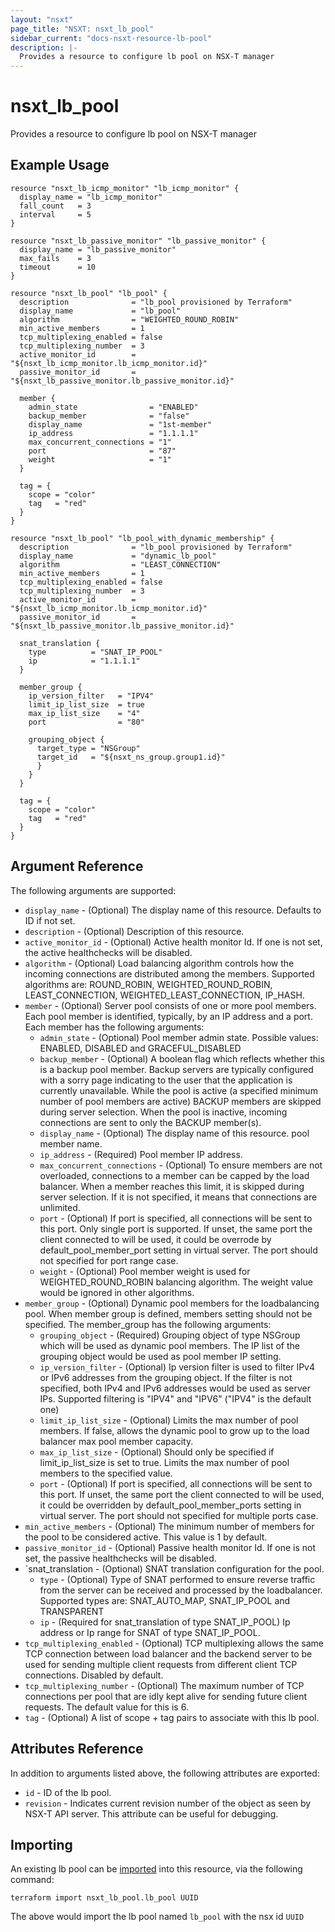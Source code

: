 ```yaml
---
layout: "nsxt"
page_title: "NSXT: nsxt_lb_pool"
sidebar_current: "docs-nsxt-resource-lb-pool"
description: |-
  Provides a resource to configure lb pool on NSX-T manager
---
```


# nsxt_lb_pool

Provides a resource to configure lb pool on NSX-T manager

## Example Usage

```hcl
resource "nsxt_lb_icmp_monitor" "lb_icmp_monitor" {
  display_name = "lb_icmp_monitor"
  fall_count   = 3
  interval     = 5
}

resource "nsxt_lb_passive_monitor" "lb_passive_monitor" {
  display_name = "lb_passive_monitor"
  max_fails    = 3
  timeout      = 10
}

resource "nsxt_lb_pool" "lb_pool" {
  description              = "lb_pool provisioned by Terraform"
  display_name             = "lb_pool"
  algorithm                = "WEIGHTED_ROUND_ROBIN"
  min_active_members       = 1
  tcp_multiplexing_enabled = false
  tcp_multiplexing_number  = 3
  active_monitor_id        = "${nsxt_lb_icmp_monitor.lb_icmp_monitor.id}"
  passive_monitor_id       = "${nsxt_lb_passive_monitor.lb_passive_monitor.id}"

  member {
    admin_state                = "ENABLED"
    backup_member              = "false"
    display_name               = "1st-member"
    ip_address                 = "1.1.1.1"
    max_concurrent_connections = "1"
    port                       = "87"
    weight                     = "1"
  }

  tag = {
    scope = "color"
    tag   = "red"
  }
}

resource "nsxt_lb_pool" "lb_pool_with_dynamic_membership" {
  description              = "lb_pool provisioned by Terraform"
  display_name             = "dynamic_lb_pool"
  algorithm                = "LEAST_CONNECTION"
  min_active_members       = 1
  tcp_multiplexing_enabled = false
  tcp_multiplexing_number  = 3
  active_monitor_id        = "${nsxt_lb_icmp_monitor.lb_icmp_monitor.id}"
  passive_monitor_id       = "${nsxt_lb_passive_monitor.lb_passive_monitor.id}"

  snat_translation {
    type          = "SNAT_IP_POOL"
    ip            = "1.1.1.1"
  }

  member_group {
    ip_version_filter   = "IPV4"
    limit_ip_list_size  = true
    max_ip_list_size    = "4"
    port                = "80"

    grouping_object {
      target_type = "NSGroup"
      target_id   = "${nsxt_ns_group.group1.id}"
      }
    }
  }

  tag = {
    scope = "color"
    tag   = "red"
  }
}
```

## Argument Reference

The following arguments are supported:

* `display_name` - (Optional) The display name of this resource. Defaults to ID if not set.
* `description` - (Optional) Description of this resource.
* `active_monitor_id` - (Optional) Active health monitor Id. If one is not set, the active healthchecks will be disabled.
* `algorithm` - (Optional) Load balancing algorithm controls how the incoming connections are distributed among the members. Supported algorithms are: ROUND_ROBIN, WEIGHTED_ROUND_ROBIN, LEAST_CONNECTION, WEIGHTED_LEAST_CONNECTION, IP_HASH.
* `member` - (Optional) Server pool consists of one or more pool members. Each pool member is identified, typically, by an IP address and a port. Each member has the following arguments:
  * `admin_state` - (Optional) Pool member admin state. Possible values: ENABLED, DISABLED and GRACEFUL_DISABLED
  * `backup_member` - (Optional) A boolean flag which reflects whether this is a backup pool member. Backup servers are typically configured with a sorry page indicating to the user that the application is currently unavailable. While the pool is active (a specified minimum number of pool members are active) BACKUP members are skipped during server selection. When the pool is inactive, incoming connections are sent to only the BACKUP member(s).
  * `display_name` - (Optional) The display name of this resource. pool member name.
  * `ip_address` - (Required) Pool member IP address.
  * `max_concurrent_connections` - (Optional) To ensure members are not overloaded, connections to a member can be capped by the load balancer. When a member reaches this limit, it is skipped during server selection. If it is not specified, it means that connections are unlimited.
  * `port` - (Optional) If port is specified, all connections will be sent to this port. Only single port is supported. If unset, the same port the client connected to will be used, it could be overrode by default_pool_member_port setting in virtual server. The port should not specified for port range case.
  * `weight` - (Optional) Pool member weight is used for WEIGHTED_ROUND_ROBIN balancing algorithm. The weight value would be ignored in other algorithms.
* `member_group` - (Optional) Dynamic pool members for the loadbalancing pool. When member group is defined, members setting should not be specified. The member_group has the following arguments:
  * `grouping_object` - (Required) Grouping object of type NSGroup which will be used as dynamic pool members. The IP list of the grouping object would be used as pool member IP setting.
  * `ip_version_filter` - (Optional) Ip version filter is used to filter IPv4 or IPv6 addresses from the grouping object. If the filter is not specified, both IPv4 and IPv6 addresses would be used as server IPs. Supported filtering is "IPV4" and "IPV6" ("IPV4" is the default one)
  * `limit_ip_list_size` - (Optional) Limits the max number of pool members. If false, allows the dynamic pool to grow up to the load balancer max pool member capacity.
  * `max_ip_list_size` - (Optional) Should only be specified if limit_ip_list_size is set to true. Limits the max number of pool members to the specified value.
  * `port` - (Optional) If port is specified, all connections will be sent to this port. If unset, the same port the client connected to will be used, it could be overridden by default_pool_member_ports setting in virtual server. The port should not specified for multiple ports case.
* `min_active_members` - (Optional) The minimum number of members for the pool to be considered active. This value is 1 by default.
* `passive_monitor_id` - (Optional) Passive health monitor Id. If one is not set, the passive healthchecks will be disabled.
* `snat_translation - (Optional) SNAT translation configuration for the pool.
  * `type` - (Optional) Type of SNAT performed to ensure reverse traffic from the server can be received and processed by the loadbalancer. Supported types are: SNAT_AUTO_MAP, SNAT_IP_POOL and TRANSPARENT
  * `ip` - (Required for snat_translation of type SNAT_IP_POOL) Ip address or Ip range for SNAT of type SNAT_IP_POOL.
* `tcp_multiplexing_enabled` - (Optional) TCP multiplexing allows the same TCP connection between load balancer and the backend server to be used for sending multiple client requests from different client TCP connections. Disabled by default.
* `tcp_multiplexing_number` - (Optional) The maximum number of TCP connections per pool that are idly kept alive for sending future client requests. The default value for this is 6.
* `tag` - (Optional) A list of scope + tag pairs to associate with this lb pool.


## Attributes Reference

In addition to arguments listed above, the following attributes are exported:

* `id` - ID of the lb pool.
* `revision` - Indicates current revision number of the object as seen by NSX-T API server. This attribute can be useful for debugging.


## Importing

An existing lb pool can be [imported][docs-import] into this resource, via the following command:

[docs-import]: /docs/import/index.html

```
terraform import nsxt_lb_pool.lb_pool UUID
```

The above would import the lb pool named `lb_pool` with the nsx id `UUID`
